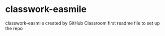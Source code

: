 # classwork-easmile
classwork-easmile created by GitHub Classroom
first readme file to set up the repo
